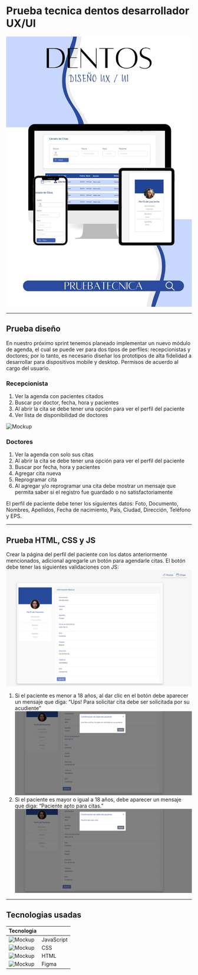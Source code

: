 # Prueba tecnica dentos desarrollador UX/UI

![Mockup](./Documentacion/web%20mockup.jpg)
 
***
## Prueba diseño
En nuestro próximo sprint tenemos planeado implementar un nuevo módulo
de agenda, el cual se puede ver para dos tipos de perfiles: recepcionistas y
doctores; por lo tanto, es necesario diseñar los prototipos de alta fidelidad a
desarrollar para dispositivos mobile y desktop.
Permisos de acuerdo al cargo del usuario.
### Recepcionista
1. Ver la agenda con pacientes citados
2. Buscar por doctor, fecha, hora y pacientes
3. Al abrir la cita se debe tener una opción para ver el perfil del paciente
4. Ver lista de disponibilidad de doctores

![Mockup](./Documentacion/Dise%C3%B1o%20Recepcionista.PNG)

### Doctores
1. Ver la agenda con solo sus citas
2. Al abrir la cita se debe tener una opción para ver el perfil del paciente
3. Buscar por fecha, hora y pacientes
4. Agregar cita nueva
5. Reprogramar cita
6. Al agregar y/o reprogramar una cita debe mostrar un mensaje que
permita saber si el registro fue guardado o no satisfactoriamente

El perfil de paciente debe tener los siguientes datos:
Foto, Documento, Nombres, Apellidos, Fecha de nacimiento, País, Ciudad,
Dirección, Teléfono y EPS.

***
## Prueba HTML, CSS y JS
Crear la página del perfil del paciente con los datos anteriormente
mencionados, adicional agregarle un botón para agendarle citas.
El botón debe tener las siguientes validaciones con JS:
![Mockup](./Documentacion/perfil.png)
1. Si el paciente es menor a 18 años, al dar clic en el botón debe aparecer
un mensaje que diga: “Ups! Para solicitar cita debe ser solicitada por su
acudiente”
![Mockup](./Documentacion/Modalmenoredad.PNG)
2. Si el paciente es mayor o igual a 18 años, debe aparecer un mensaje
que diga: “Paciente apto para citas.”
![Mockup](./Documentacion/Modalmayordad.PNG)

***

## Tecnologias usadas

| Tecnologia      |    | 
|-------------------|-------------|
| ![Mockup](../PruebaDentosUX/Documentacion/js.png)   | JavaScript   | 
|![Mockup](../PruebaDentosUX/Documentacion/css.png)        | CSS       | 
|![Mockup](../PruebaDentosUX/Documentacion/html.png)  | HTML | 
| ![Mockup](../PruebaDentosUX/Documentacion/figma.png)         | Figma  | 
 



